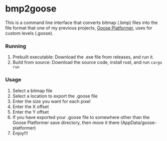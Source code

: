 # bmp2goose

This is a command line interface that converts bitmap (.bmp) files into the file format that one of my previous projects, [Goose Platformer](https://github.com/Nibbl-z/goose-platformer), uses for custom levels (.goose).

### Running

1. Prebuilt executable: Download the .exe file from releases, and run it.
2. Build from source: Download the source code, install rust, and run `cargo run` 

### Usage

1. Select a bitmap file
2. Select a location to export the .goose file
3. Enter the size you want for each pixel
4. Enter the X offset
5. Enter the Y offset
6. If you have exported your .goose file to somewhere other than the Goose Platformer save directory, then move it there (AppData/goose-platformer)
7. Enjoy!!!
